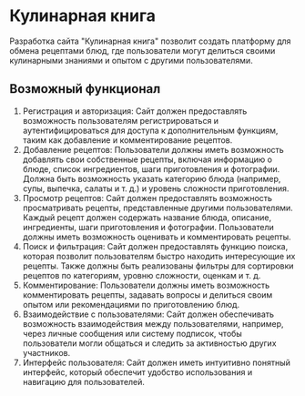 # Кулинарная книга

Разработка сайта "Кулинарная книга" позволит создать платформу для обмена рецептами блюд, где пользователи могут делиться своими кулинарными знаниями и опытом с другими пользователями.

## Возможный функционал

1. Регистрация и авторизация: Сайт должен предоставлять возможность пользователям регистрироваться и аутентифицироваться для доступа к дополнительным функциям, таким как добавление и комментирование рецептов.
2. Добавление рецептов: Пользователи должны иметь возможность добавлять свои собственные рецепты, включая информацию о блюде, список ингредиентов, шаги приготовления и фотографии. Должна быть возможность указать категорию блюда (например, супы, выпечка, салаты и т. д.) и уровень сложности приготовления.
3. Просмотр рецептов: Сайт должен предоставлять возможность просматривать рецепты, представленные другими пользователями. Каждый рецепт должен содержать название блюда, описание, ингредиенты, шаги приготовления и фотографии. Пользователи должны иметь возможность оценивать и комментировать рецепты.
4. Поиск и фильтрация: Сайт должен предоставлять функцию поиска, которая позволит пользователям быстро находить интересующие их рецепты. Также должны быть реализованы фильтры для сортировки рецептов по категориям, уровню сложности, оценкам и т. д.
5. Комментирование: Пользователи должны иметь возможность комментировать рецепты, задавать вопросы и делиться своим опытом или рекомендациями по приготовлению блюд.
6. Взаимодействие с пользователями: Сайт должен обеспечивать возможность взаимодействия между пользователями, например, через личные сообщения или систему подписок, чтобы пользователи могли общаться и следить за активностью других участников.
7. Интерфейс пользователя: Сайт должен иметь интуитивно понятный интерфейс, который обеспечит удобство использования и навигацию для пользователей.
